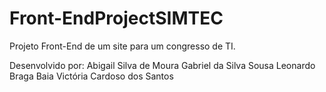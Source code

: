# Front-EndProjectSIMTEC
Projeto Front-End de um site para um congresso de TI.

Desenvolvido por:
Abigail Silva de Moura
Gabriel da Silva Sousa
Leonardo Braga Baia
Victória Cardoso dos Santos
